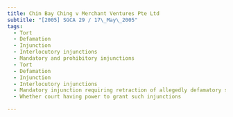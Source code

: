 ```yaml
---
title: Chin Bay Ching v Merchant Ventures Pte Ltd 
subtitle: "[2005] SGCA 29 / 17\_May\_2005"
tags:
  - Tort
  - Defamation
  - Injunction
  - Interlocutory injunctions
  - Mandatory and prohibitory injunctions
  - Tort
  - Defamation
  - Injunction
  - Interlocutory injunctions
  - Mandatory injunction requiring retraction of allegedly defamatory statements
  - Whether court having power to grant such injunctions

---
```



